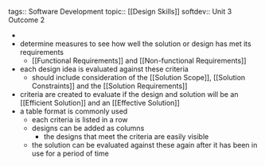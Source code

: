 tags:: Software Development
topic:: [[Design Skills]]
softdev:: Unit 3 Outcome 2

-
- determine measures to see how well the solution or design has met its requirements
	- [[Functional Requirements]] and [[Non-functional Requirements]]
- each design idea is evaluated against these criteria
	- should include consideration of the [[Solution Scope]], [[Solution Constraints]] and the [[Solution Requirements]]
- criteria are created to evaluate if the design and solution will be an [[Efficient Solution]] and an [[Effective Solution]]
- a table format is commonly used
	- each criteria is listed in a row
	- designs can be added as columns
		- the designs that meet the criteria are easily visible
	- the solution can be evaluated against these again after it has been in use for a period of time